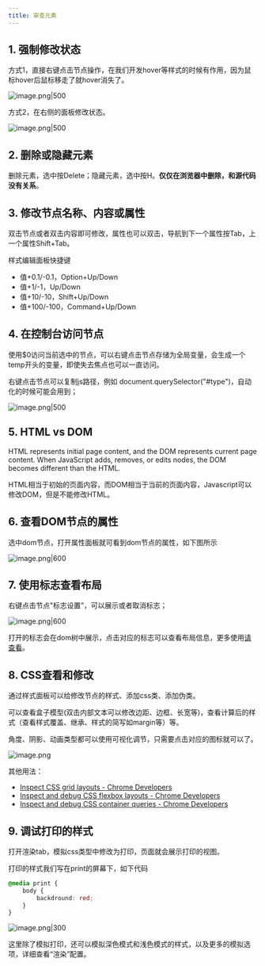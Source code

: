 ```yaml
---
title: 审查元素
---
```


## 1. 强制修改状态

方式1，直接右键点击节点操作，在我们开发hover等样式的时候有作用，因为鼠标hover后鼠标移走了就hover消失了。

![image.png|500](https://s1.vika.cn/space/2023/01/29/5e4dfaf4a2ee46b583dabc34be75b815)

方式2，在右侧的面板修改状态。

![image.png|500](https://s1.vika.cn/space/2023/01/29/1acb31178c2c4c158e7eb8ba58a88ef0)

## 2. 删除或隐藏元素

删除元素，选中按Delete；隐藏元素，选中按H。**仅仅在浏览器中删除，和源代码没有关系**。

## 3. 修改节点名称、内容或属性

双击节点或者双击内容即可修改，属性也可以双击，导航到下一个属性按Tab，上一个属性Shift+Tab。

样式编辑面板快捷键

- 值+0.1/-0.1，Option+Up/Down
- 值+1/-1，Up/Down
- 值+10/-10，Shift+Up/Down
- 值+100/-100，Command+Up/Down

## 4. 在控制台访问节点

使用$0访问当前选中的节点，可以右键点击节点存储为全局变量，会生成一个temp开头的变量，即使失去焦点也可以一直访问。

右键点击节点可以复制js路径，例如 document.querySelector("#type")，自动化的时候可能会用到；

![image.png|500](https://s1.vika.cn/space/2023/02/07/9ba666e373704872b4a71228b7f3410b)


## 5. HTML vs DOM

HTML represents initial page content, and the DOM represents current page content. When JavaScript adds, removes, or edits nodes, the DOM becomes different than the HTML.

HTML相当于初始的页面内容，而DOM相当于当前的页面内容，Javascript可以修改DOM，但是不能修改HTML。

## 6. 查看DOM节点的属性

选中dom节点，打开属性面板就可看到dom节点的属性，如下图所示

![image.png|600](https://s1.vika.cn/space/2023/01/30/284b7643dee44a57bad531f97341f8eb)

## 7. 使用标志查看布局

右键点击节点"标志设置"，可以展示或者取消标志；

![image.png|600](https://s1.vika.cn/space/2023/01/30/14463e71f478448bbc99b2c70ad87a49)

打开的标志会在dom树中展示，点击对应的标志可以查看布局信息，更多使用[请查看](https://developer.chrome.com/docs/devtools/elements/badges/)。

## 8. CSS查看和修改

通过样式面板可以给修改节点的样式、添加css类、添加伪类。

可以查看盒子模型(双击内部文本可以修改边距、边框、长宽等)，查看计算后的样式（查看样式覆盖、继承、样式的简写如margin等）等。

角度、阴影、动画类型都可以使用可视化调节，只需要点击对应的图标就可以了。

![image.png](https://s1.vika.cn/space/2023/01/30/7bba80b7794b4b058a219c43b54b0c99)

其他用法：

- [Inspect CSS grid layouts - Chrome Developers](https://developer.chrome.com/docs/devtools/css/grid/)
- [Inspect and debug CSS flexbox layouts - Chrome Developers](https://developer.chrome.com/docs/devtools/css/flexbox/)
- [Inspect and debug CSS container queries - Chrome Developers](https://developer.chrome.com/docs/devtools/css/container-queries/)

## 9. 调试打印的样式

打开渲染tab，模拟css类型中修改为打印，页面就会展示打印的视图。

打印的样式我们写在print的屏幕下，如下代码

```css
@media print {
	body {
		backdround: red;
	}
}
```

![image.png|300](https://s1.vika.cn/space/2023/01/30/263e172e18d34ac9b629e7f66b8d62d0)

这里除了模拟打印，还可以模拟深色模式和浅色模式的样式，以及更多的模拟选项，详细查看“渲染”配置。

